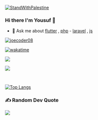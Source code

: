 [![StandWithPalestine](https://raw.githubusercontent.com/Safouene1/support-palestine-banner/master/StandWithPalestine.svg)](https://github.com/Safouene1/support-palestine-banner)




###  Hi there I'm Yousuf  👋

<p align="left"> 
  
- 💬 Ask me about  [flutter](https://flutter.dev/) , [php](https://www.php.net/) - [laravel](http://laravel.com/) , [js](https://www.javascript.com/)

  
</p>

<p align="left"> <a href="https://twitter.com/joecoder08" target="blank"><img src="https://img.shields.io/twitter/follow/joecoder08?logo=twitter&style=for-the-badge" alt="joecoder08" /></a> </p>

[![wakatime](https://wakatime.com/badge/user/27d3ec9f-a012-4175-b8a4-ec0693f49b3f.svg)](https://wakatime.com/@jodeveloper)

<a href="https://github.com/unacorbatanegra">
  <img align="center" src="https://github-readme-stats.vercel.app/api?username=jodeveloper&&count_private=false&theme=cobalt&show_icons=true" />
</a>



![](https://github-readme-streak-stats.herokuapp.com/?user=jodeveloper&theme=tokyonight&hide_border=false)<br/>


</br>

[![Top Langs](https://github-readme-stats.vercel.app/api/top-langs/?username=jodeveloper&layout=compact&theme=cobalt)](https://github.com/JoDeveloper/)



### ✍️ Random Dev Quote
![](https://quotes-github-readme.vercel.app/api?type=horizontal&theme=tokyonight)










